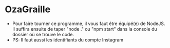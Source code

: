 # OzaGraille

- Pour faire tourner ce programme, il vous faut être équipé(e) de NodeJS. Il suffira ensuite de taper "node ." ou "npm start" dans la console du dossier où se trouve le code.
- PS: Il faut aussi les identifiants du compte Instagram
